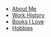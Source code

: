 - [About Me](/#about-me)
- [Work History](/work-history.md)
- [Books I Love](/books.md)
- [Hobbies](/hobbies.md)
